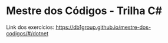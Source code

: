 # Mestre dos Códigos - Trilha C#

Link dos exercícios: https://db1group.github.io/mestre-dos-codigos/#/dotnet
